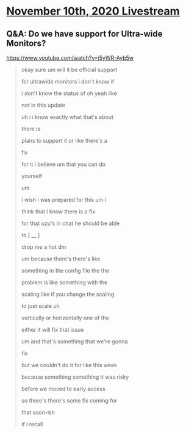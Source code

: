 # [November 10th, 2020 Livestream](../2020-11-10.md)
## Q&A: Do we have support for Ultra-wide Monitors?
https://www.youtube.com/watch?v=j5yWR-Ayb5w
> okay sure um will it be official support
>
> for ultrawide monitors i don't know if
>
> i don't know the status of oh yeah like
>
> not in this update
>
> uh i i know exactly what that's about
>
> there is
>
> plans to support it or like there's a
>
> fix
>
> for it i believe um that you can do
>
> yourself
>
> um
>
> i wish i was prepared for this um i
>
> think that i know there is a fix
>
> for that uzu's in chat he should be able
>
> to [ __ ]
>
> drop me a hot dm
>
> um because there's there's like
>
> something in the config file the the
>
> problem is like something with the
>
> scaling like if you change the scaling
>
> to just scale uh
>
> vertically or horizontally one of the
>
> either it will fix that issue
>
> um and that's something that we're gonna
>
> fix
>
> but we couldn't do it for like this week
>
> because something something it was risky
>
> before we moved to early access
>
> so there's there's some fix coming for
>
> that soon-ish
>
> if i recall
>
